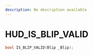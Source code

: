 ```yaml
---
description: No description available 
---
```


# HUD\_IS_BLIP_VALID

```cpp
bool IS_BLIP_VALID(Blip _Blip);
```